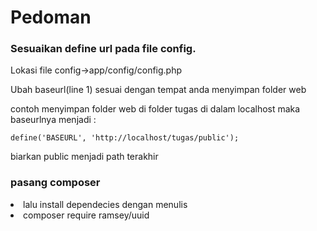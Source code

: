 <h1>Pedoman</h1>

<h3>Sesuaikan define url pada file config.</h3>
<p>Lokasi file config->app/config/config.php</p>
<p>Ubah baseurl(line 1) sesuai dengan tempat anda menyimpan folder web</p>

contoh menyimpan folder web di folder tugas di dalam localhost maka baseurlnya menjadi :

    define('BASEURL', 'http://localhost/tugas/public');
biarkan public menjadi path terakhir

<h3>pasang composer</h3>
<li>lalu install dependecies dengan menulis</li> 
<li>composer require ramsey/uuid</li>
</ul>

